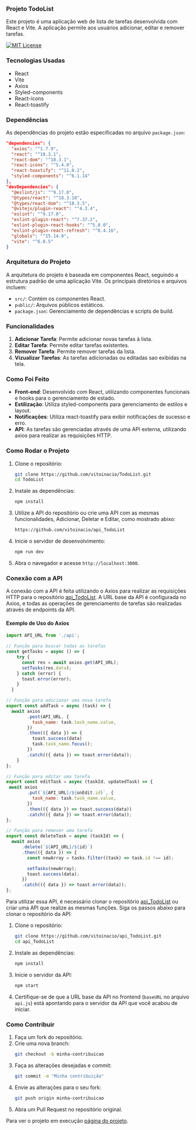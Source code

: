 ### Projeto TodoList

Este projeto é uma aplicação web de lista de tarefas desenvolvida com React e Vite. A aplicação permite aos usuários adicionar, editar e remover tarefas.

[![MIT License](https://img.shields.io/badge/License-MIT-green.svg)](https://choosealicense.com/licenses/mit/)


### Tecnologias Usadas
- React 
- Vite
- Axios
- Styled-components
- React-icons
- React-toastify

### Dependências
As dependências do projeto estão especificadas no arquivo `package.json`:

```json
"dependencies": {
  "axios": "^1.7.9",
  "react": "^18.3.1",
  "react-dom": "^18.3.1",
  "react-icons": "^5.4.0",
  "react-toastify": "^11.0.2",
  "styled-components": "^6.1.14"
},
"devDependencies": {
  "@eslint/js": "^9.17.0",
  "@types/react": "^18.3.18",
  "@types/react-dom": "^18.3.5",
  "@vitejs/plugin-react": "^4.3.4",
  "eslint": "^9.17.0",
  "eslint-plugin-react": "^7.37.2",
  "eslint-plugin-react-hooks": "^5.0.0",
  "eslint-plugin-react-refresh": "^0.4.16",
  "globals": "^15.14.0",
  "vite": "^6.0.5"
}
```

### Arquitetura do Projeto
A arquitetura do projeto é baseada em componentes React, seguindo a estrutura padrão de uma aplicação Vite. Os principais diretórios e arquivos incluem:
- `src/`: Contém os componentes React.
- `public/`: Arquivos públicos estáticos.
- `package.json`: Gerenciamento de dependências e scripts de build.

### Funcionalidades
1. **Adicionar Tarefa**: Permite adicionar novas tarefas à lista.
2. **Editar Tarefa**: Permite editar tarefas existentes.
3. **Remover Tarefa**: Permite remover tarefas da lista.
4. **Vizualizar Tarefas**: As tarefas adicionadas ou editadas sao exibidas na tela.

### Como Foi Feito
- **Front-end**: Desenvolvido com React, utilizando componentes funcionais e hooks para o gerenciamento de estado.
- **Estilização**: Utiliza styled-components para gerenciamento de estilos e layout.
- **Notificações**: Utiliza react-toastify para exibir notificações de sucesso e erro.
- **API**: As tarefas são gerenciadas através de uma API externa, utilizando axios para realizar as requisições HTTP.

### Como Rodar o Projeto
1. Clone o repositório:
   ```bash
   git clone https://github.com/vitoinacio/TodoList.git
   cd TodoList
   ```
2. Instale as dependências:
   ```bash
   npm install
   ```
3. Utilize a API do repositório ou crie uma API com as mesmas funcionalidades, Adicionar, Deletar e Editar, como mostrado abixo:
   ```bash
   https://github.com/vitoinacio/api_TodoList
   ```
4. Inicie o servidor de desenvolvimento:
   ```bash
   npm run dev
   ```
5. Abra o navegador e acesse `http://localhost:3000`.

### Conexão com a API

A conexão com a API é feita utilizando o Axios para realizar as requisições HTTP para o repositório [api_TodoList](https://github.com/vitoinacio/api_TodoList). A URL base da API é configurada no Axios, e todas as operações de gerenciamento de tarefas são realizadas através de endpoints da API.

#### Exemplo de Uso do Axios

```javascript
import API_URL from './api';

// Função para buscar todas as tarefas
const getTasks = async () => {
    try {
      const res = await axios.get(API_URL);
      setTasks(res.data);
    } catch (error) {
      toast.error(error);
    }
  }

// Função para adicionar uma nova tarefa
export const addTask = async (task) => {
  await axios
        .post(API_URL, {
          task_name: task.task_name.value,
        })
        .then(({ data }) => {
          toast.success(data)
          task.task_name.focus();
        })
        .catch(({ data }) => toast.error(data));
    }
};

// Função para editar uma tarefa
export const editTask = async (taskId, updatedTask) => {
 await axios
        .put(`${API_URL}/${onEdit.id}`, {
          task_name: task.task_name.value,
        })
        .then(({ data }) => toast.success(data))
        .catch(({ data }) => toast.error(data));
};

// Função para remover uma tarefa
export const deleteTask = async (taskId) => {
  await axios
      .delete(`${API_URL}/${id}`)
      .then(({ data }) => {
        const newArray = tasks.filter((task) => task.id !== id);

        setTasks(newArray);
        toast.success(data);
      })
      .catch(({ data }) => toast.error(data));
};
```

Para utilizar essa API, é necessário clonar o repositório [api_TodoList](https://github.com/vitoinacio/api_TodoList) ou criar uma API que realize as mesmas funções. Siga os passos abaixo para clonar o repositório da API:

1. Clone o repositório:
   ```bash
   git clone https://github.com/vitoinacio/api_TodoList.git
   cd api_TodoList
   ```
2. Instale as dependências:
   ```bash
   npm install
   ```
3. Inicie o servidor da API:
   ```bash
   npm start
   ```
4. Certifique-se de que a URL base da API no frontend (`baseURL` no arquivo `api.js`) está apontando para o servidor da API que você acabou de iniciar.

### Como Contribuir
1. Faça um fork do repositório.
2. Crie uma nova branch:
   ```bash
   git checkout -b minha-contribuicao
   ```
3. Faça as alterações desejadas e commit:
   ```bash
   git commit -m "Minha contribuição"
   ```
4. Envie as alterações para o seu fork:
   ```bash
   git push origin minha-contribuicao
   ```
5. Abra um Pull Request no repositório original.

Para ver o projeto em execução [página do projeto](https://todo-list-u161.vercel.app/).
